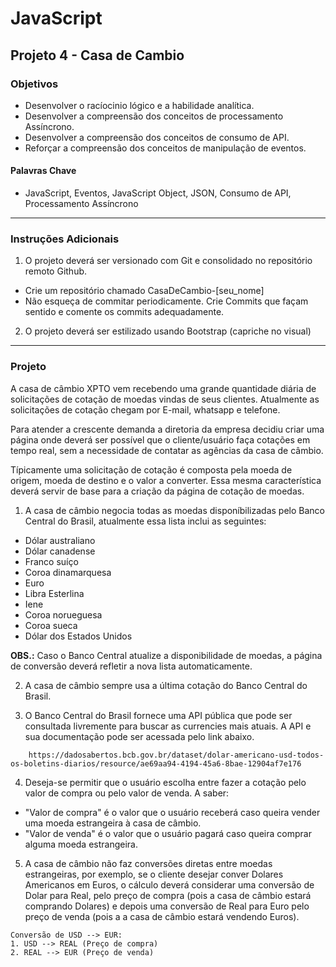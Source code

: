 # JavaScript
## Projeto 4 - Casa de Cambio
### Objetivos
- Desenvolver o racíocinio lógico e a habilidade analítica.
- Desenvolver a compreensão dos conceitos de processamento Assíncrono.
- Desenvolver a compreensão dos conceitos de consumo de API.
- Reforçar a compreensão dos conceitos de manipulação de eventos.

#### Palavras Chave
- JavaScript, Eventos, JavaScript Object, JSON, Consumo de API, Processamento Assíncrono

---
### Instruções Adicionais
1.	O projeto deverá ser versionado com Git e consolidado no repositório remoto Github.
- Crie um repositório chamado CasaDeCambio-[seu_nome]
- Não esqueça de commitar periodicamente. Crie Commits que façam sentido e comente os commits adequadamente.

2. O projeto deverá ser estilizado usando Bootstrap (capriche no visual)



---
### Projeto

A casa de câmbio XPTO vem recebendo uma grande quantidade diária de solicitações de cotação de moedas vindas de seus clientes. Atualmente as solicitações de cotação chegam por E-mail, whatsapp e telefone.

Para atender a crescente demanda a diretoria da empresa decidiu criar uma página onde deverá ser possível que o cliente/usuário faça cotações em tempo real, sem a necessidade de contatar as agências da casa de câmbio.

Típicamente uma solicitação de cotação é composta pela moeda de origem, moeda de destino e o valor a converter. Essa mesma característica deverá servir de base para a criação da página de cotação de moedas.

1. A casa de câmbio negocia todas as moedas disponíbilizadas pelo Banco Central do Brasil, atualmente essa lista inclui as seguintes:

- Dólar australiano
- Dólar canadense
- Franco suíço
- Coroa dinamarquesa
- Euro
- Libra Esterlina
- Iene
- Coroa norueguesa
- Coroa sueca
- Dólar dos Estados Unidos

**OBS.:** Caso o Banco Central atualize a disponibilidade de moedas, a página de conversão deverá refletir a nova lista automaticamente.

2. A casa de câmbio sempre usa a última cotação do Banco Central do Brasil.

3. O Banco Central do Brasil fornece uma API pública que pode ser consultada livremente para buscar as currencies mais atuais. A API e sua documentação pode ser acessada pelo link abaixo.

~~~
    https://dadosabertos.bcb.gov.br/dataset/dolar-americano-usd-todos-os-boletins-diarios/resource/ae69aa94-4194-45a6-8bae-12904af7e176
~~~

4. Deseja-se permitir que o usuário escolha entre fazer a cotação pelo valor de compra ou pelo valor de venda.
A saber:
- "Valor de compra" é o valor que o usuário receberá caso queira vender uma moeda estrangeira à casa de câmbio.
- "Valor de venda" é o valor que o usuário pagará caso queira comprar alguma moeda estrangeira.

5. A casa de câmbio não faz conversões diretas entre moedas estrangeiras, por exemplo, se o cliente desejar conver Dolares Americanos em Euros, o cálculo deverá considerar uma conversão de Dolar para Real, pelo preço de compra (pois a casa de câmbio estará comprando Dolares) e depois uma conversão de Real para Euro pelo preço de venda (pois a a casa de câmbio estará vendendo Euros).

~~~
Conversão de USD --> EUR:
1. USD --> REAL (Preço de compra)
2. REAL --> EUR (Preço de venda)
~~~